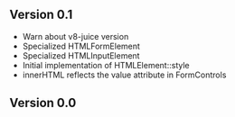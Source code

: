 


## Version 0.1
- Warn about v8-juice version
- Specialized HTMLFormElement
- Specialized HTMLInputElement
- Initial implementation of HTMLElement::style
- innerHTML reflects the value attribute in FormControls

## Version 0.0

